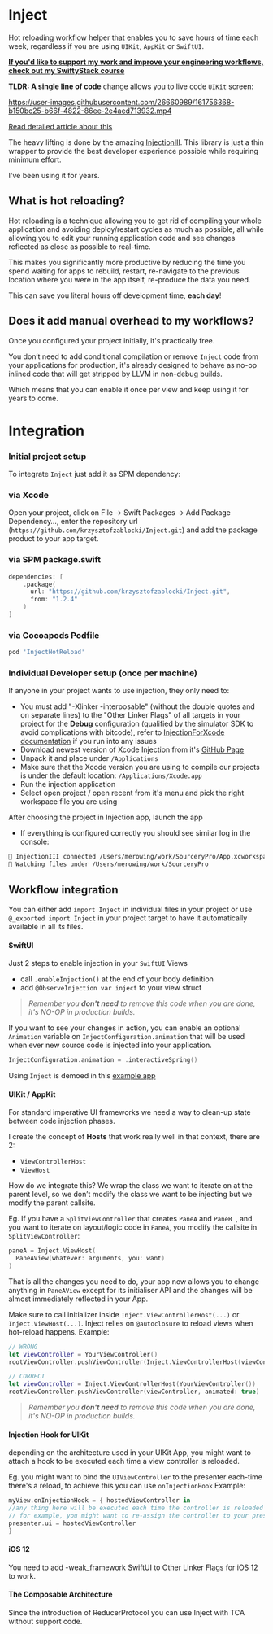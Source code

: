# Inject
Hot reloading workflow helper that enables you to save hours of time each week, regardless if you are using `UIKit`, `AppKit` or `SwiftUI`.

[**If you'd like to support my work and improve your engineering workflows, check out my SwiftyStack course**](https://www.swiftystack.com/)

**TLDR: A single line of code** change allows you to live code `UIKit` screen:


https://user-images.githubusercontent.com/26660989/161756368-b150bc25-b66f-4822-86ee-2e4aed713932.mp4



[Read detailed article about this](https://merowing.info/2022/04/hot-reloading-in-swift/)

The heavy lifting is done by the amazing [InjectionIII](https://github.com/johnno1962/InjectionIII). This library is just a thin wrapper to provide the best developer experience possible while requiring minimum effort. 

I've been using it for years.

## What is hot reloading?
Hot reloading is a technique allowing you to get rid of compiling your whole application and avoiding deploy/restart cycles as much as possible, all while allowing you to edit your running application code and see changes reflected as close as possible to real-time.

This makes you significantly more productive by reducing the time you spend waiting for apps to rebuild, restart, re-navigate to the previous location where you were in the app itself, re-produce the data you need.

This can save you literal hours off development time, **each day**! 

## Does it add manual overhead to my workflows?
Once you configured your project initially, it's practically free.

You don’t need to add conditional compilation or remove `Inject` code from your applications for production, it's already designed to behave as no-op inlined code that will get stripped by LLVM in non-debug builds. 

Which means that you can enable it once per view and keep using it for years to come.

# Integration
### Initial project setup

To integrate `Inject` just add it as SPM dependency:

### via Xcode

Open your project, click on File → Swift Packages → Add Package Dependency…, enter the repository url (`https://github.com/krzysztofzablocki/Inject.git`) and add the package product to your app target.

### via SPM package.swift

```swift
dependencies: [
    .package(
      url: "https://github.com/krzysztofzablocki/Inject.git",
      from: "1.2.4"
    )
]
```

### via Cocoapods Podfile

```ruby
pod 'InjectHotReload'
```

### Individual Developer setup (once per machine)
If anyone in your project wants to use injection, they only need to:

- You must add "-Xlinker -interposable" (without the double quotes and on separate lines) to the "Other Linker Flags" of all targets in your project for the **Debug** configuration (qualified by the simulator SDK to avoid complications with bitcode), refer to [InjectionForXcode documentation](https://github.com/johnno1962/InjectionIII#limitationsfaq) if you run into any issues
-  Download newest version of Xcode Injection from it's [GitHub Page](https://github.com/johnno1962/InjectionIII/releases)
  - Unpack it and place under `/Applications`
- Make sure that the Xcode version you are using to compile our projects is under the default location: `/Applications/Xcode.app`
- Run the injection application
- Select open project / open recent from it's menu and pick the right workspace file you are using

 After choosing the project in Injection app, launch the app
- If everything is configured correctly you should see similar log in the console:

```bash
💉 InjectionIII connected /Users/merowing/work/SourceryPro/App.xcworkspace
💉 Watching files under /Users/merowing/work/SourceryPro
```

## Workflow integration
You can either add `import Inject` in individual files in your project or use 
`@_exported import Inject` in your project target to have it automatically available in all its files.

#### **SwiftUI**
Just 2 steps to enable injection in your `SwiftUI` Views

- call `.enableInjection()` at the end of your body definition
- add `@ObserveInjection var inject` to your view struct

> *Remember you **don't need** to remove this code when you are done, it's NO-OP in production builds.*

If you want to see your changes in action, you can enable an optional `Animation` variable on `InjectConfiguration.animation` that will be used when ever new source code is injected into your application.

```swift
InjectConfiguration.animation = .interactiveSpring()
```

Using `Inject` is demoed in this [example app](https://github.com/MarcoEidinger/InjectSwiftUIExample) 

####  **UIKit / AppKit**
For standard imperative UI frameworks we need a way to clean-up state between code injection phases. 

I create the concept of **Hosts** that work really well in that context, there are 2:

- `ViewControllerHost`
- `ViewHost`

How do we integrate this? We wrap the class we want to iterate on at the parent level, so we don’t modify the class we want to be injecting but we modify the parent callsite.

Eg. If you have a `SplitViewController` that creates `PaneA` and `PaneB `, and you want to iterate on layout/logic code in `PaneA`, you modify the callsite in `SplitViewController`:

```swift
paneA = Inject.ViewHost(
  PaneAView(whatever: arguments, you: want)
)
```

That is all the changes you need to do, your app now allows you to change anything in `PaneAView` except for its initialiser API and the changes will be almost immediately reflected in your App.

Make sure to call initializer inside `Inject.ViewControllerHost(...)` or `Inject.ViewHost(...)`. Inject relies on `@autoclosure` to reload views when hot-reload happens. Example:
```swift
// WRONG
let viewController = YourViewController()
rootViewController.pushViewController(Inject.ViewControllerHost(viewController), animated: true)

// CORRECT
let viewController = Inject.ViewControllerHost(YourViewController())
rootViewController.pushViewController(viewController, animated: true)
```
> *Remember you **don't need** to remove this code when you are done, it's NO-OP in production builds.*


####  **Injection Hook for UIKit**
depending on the architecture used in your UIKit App, you might want to attach a hook to be executed each time a view controller is reloaded.

Eg. you might want to bind the `UIViewController` to the presenter each-time there's a reload, to achieve this you can use `onInjectionHook`
   Example:

```swift
myView.onInjectionHook = { hostedViewController in
//any thing here will be executed each time the controller is reloaded
// for example, you might want to re-assign the controller to your presenter
presenter.ui = hostedViewController
}
```

#### iOS 12
You need to add -weak_framework SwiftUI to Other Linker Flags for iOS 12 to work.

#### The Composable Architecture

Since the introduction of ReducerProtocol you can use Inject with TCA without support code.
